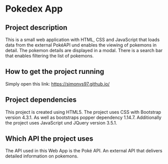 # Pokedex App

## Project description
This is a small web application with HTML, CSS and JavaScript that loads data from the external PokéAPI und enables the viewing of pokemons in detail.
The pokemon details are displayed in a modal. 
There is a search bar that enables filtering the list of pokemons.

## How to get the project running
Simply open this link: https://simonvs97.github.io/
## Project dependencies
This project is created using HTML5.
The project uses CSS with Bootstrap version 4.3.1. 
As well as bootstraps popper dependency 1.14.7.
Additionally the project uses JavaScript und JQuery version 3.5.1. 

## Which API the project uses
The API used in this Web App is the Poké API. An external API that delivers detailed information on pokemons.